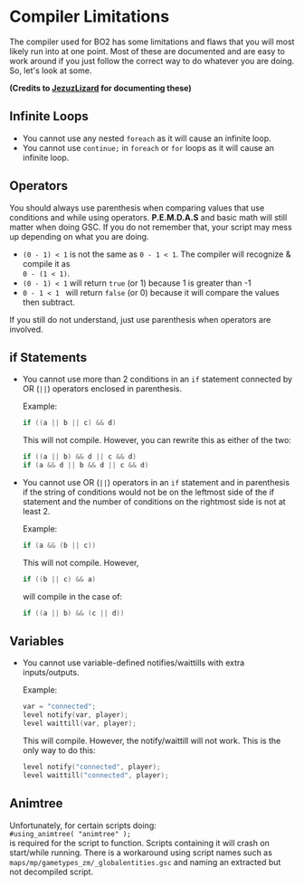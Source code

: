 # Compiler Limitations

The compiler used for BO2 has some limitations and flaws that you will most likely run into at one point. Most of these are documented and are easy to work around if you just follow the correct way to do whatever you are doing. So, let's look at some.

**(Credits to [JezuzLizard](https://github.com/JezuzLizard) for documenting these)**

## Infinite Loops
- You cannot use any nested ``foreach`` as it will cause an infinite loop.
- You cannot use ``continue;`` in ``foreach`` or ``for`` loops as it will cause an infinite loop.

## Operators
You should always use parenthesis when comparing values that use conditions and while using operators. **P.E.M.D.A.S** and basic math will still matter when doing GSC. If you do not remember that, your script may mess up depending on what you are doing.</br>

- ``(0 - 1) < 1`` is not the same as ``0 - 1 < 1``. The compiler will recognize & compile it as</br> ``0 - (1 < 1)``.</br>
- ``(0 - 1) < 1`` will return ``true`` (or 1) because 1 is greater than -1</br>
- ``0 - 1 < 1 `` will return ``false`` (or 0) because it will compare the values then subtract.

If you still do not understand, just use parenthesis when operators are involved.

## if Statements
- You cannot use more than 2 conditions in an ``if`` statement connected by OR (``||``) operators enclosed in parenthesis.

   Example:
   ```c
   if ((a || b || c) && d)
   ```
   This will not compile. However, you can rewrite this as either of the two:
   ```c
   if ((a || b) && d || c && d)
   if (a && d || b && d || c && d)
   ```

- You cannot use OR (``||``) operators in an ``if`` statement and in parenthesis if the string of conditions would not be on the leftmost side of the if statement and the number of conditions on the rightmost side is not at least 2.

   Example:
   ```c
   if (a && (b || c))
   ```
   This will not compile. However, 
   ```c
   if ((b || c) && a)
   ```
   will compile in the case of:
   ```c
   if ((a || b) && (c || d))
   ```

## Variables

- You cannot use variable-defined notifies/waittills with extra inputs/outputs.

   Example:
   ```c
   var = "connected";
   level notify(var, player);
   level waittill(var, player);
   ```
   This will compile. However, the notify/waittill will not work. This is the only way to do this:
   ```c
   level notify("connected", player);
   level waittill("connected", player);
   ```

## Animtree

Unfortunately, for certain scripts doing: </br>
``#using_animtree( "animtree" );`` </br>
is required for the script to function. Scripts containing it will crash on start/while running. There is a workaround using script names such as ``maps/mp/gametypes_zm/_globalentities.gsc`` and naming an extracted but not decompiled script.